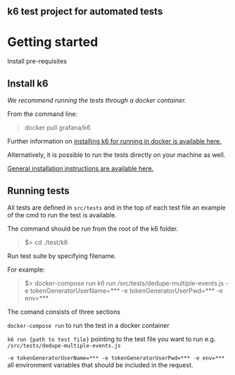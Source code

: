## k6 test project for automated tests

# Getting started


Install pre-requisites
## Install k6

*We recommend running the tests through a docker container.*

From the command line:

> docker pull grafana/k6


Further information on [installing k6 for running in docker is available here.](https://k6.io/docs/get-started/installation/#docker)


Alternatively, it is possible to run the tests directly on your machine as well.

[General installation instructions are available here.](https://k6.io/docs/get-started/installation/)


## Running tests

All tests are defined in `src/tests` and in the top of each test file an example of the cmd to run the test is available.

The command should be run from the root of the k6 folder.

>$> cd ./test/k6

Run test suite by specifying filename.

For example:

>$> docker-compose run k6 run /src/tests/dedupe-multiple-events.js -e tokenGeneratorUserName=*** -e tokenGeneratorUserPwd=*** -e env=***

The comand consists of three sections

`docker-compose run` to run the test in a docker container

`k6 run {path to test file}` pointing to the test file you want to run e.g. `/src/tests/dedupe-multiple-events.js`


`-e tokenGeneratorUserName=*** -e tokenGeneratorUserPwd=*** -e env=***` all environment variables that should be included in the request.


